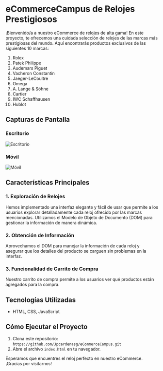 # eCommerceCampus de Relojes Prestigiosos

¡Bienvenido/a a nuestro eCommerce de relojes de alta gama! En este proyecto, te ofrecemos una cuidada selección de relojes de las marcas más prestigiosas del mundo. Aquí encontrarás productos exclusivos de las siguientes 10 marcas:

1. Rolex
2. Patek Philippe
3. Audemars Piguet
4. Vacheron Constantin
5. Jaeger-LeCoultre
6. Omega
7. A. Lange & Söhne
8. Cartier
9. IWC Schaffhausen
10. Hublot


## Capturas de Pantalla

### Escritorio
![Escritorio](/storage/videos/gifs/desktop-eCommerce.gif)

### Móvil
![Móvil](/storage/videos/gifs/mobile-eCommerce.gif)

## Características Principales

### 1. Exploración de Relojes

Hemos implementado una interfaz elegante y fácil de usar que permite a los usuarios explorar detalladamente cada reloj ofrecido por las marcas mencionadas. Utilizamos el Modelo de Objeto de Documento (DOM) para gestionar la información de manera dinámica.

### 2. Obtención de Información

Aprovechamos el DOM para manejar la información de cada reloj y asegurar que los detalles del producto se carguen sin problemas en la interfaz.

### 3. Funcionalidad de Carrito de Compra

Nuestro carrito de compra permite a los usuarios ver qué productos están agregados para la compra.

## Tecnologías Utilizadas

- HTML, CSS, JavaScript

## Cómo Ejecutar el Proyecto

1. Clona este repositorio: `https://github.com/Jpcardenasg/eCommerceCampus.git`
2. Abre el archivo `index.html` en tu navegador.


Esperamos que encuentres el reloj perfecto en nuestro eCommerce. ¡Gracias por visitarnos!

